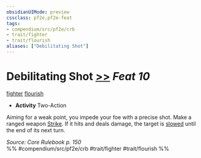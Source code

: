 ```yaml
---
obsidianUIMode: preview
cssclass: pf2e,pf2e-feat
tags:
- compendium/src/pf2e/crb
- trait/fighter
- trait/flourish
aliases: ["Debilitating Shot"]
---
```

# Debilitating Shot  [>>](../../Rules/core-rulebook/chapter-9-playing-the-game.md#Actions "Two-Action") *Feat 10*  
[fighter](../../Rules/traits/fighter.md)  [flourish](../../Rules/traits/flourish.md)  

- **Activity** Two-Action

Aiming for a weak point, you impede your foe with a precise shot. Make a ranged weapon [Strike](../../Rules/actions/strike.md). If it hits and deals damage, the target is [slowed](../../Rules/conditions.md#Slowed) until the end of its next turn.

*Source: Core Rulebook p. 150*  
%% #compendium/src/pf2e/crb #trait/fighter #trait/flourish %%